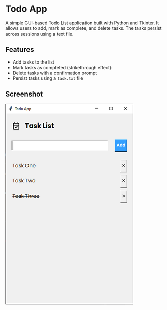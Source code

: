 # Todo App

A simple GUI-based Todo List application built with Python and Tkinter. It allows users to add, mark as complete, and
delete tasks. The tasks persist across sessions using a text file.

## Features

- Add tasks to the list
- Mark tasks as completed (strikethrough effect)
- Delete tasks with a confirmation prompt
- Persist tasks using a `task.txt` file

## Screenshot

![Todo App Screenshot](screenshots/screenshot.png)
